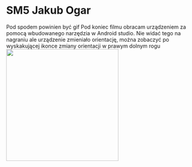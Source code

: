 # SM5 Jakub Ogar
Pod spodem powinien być gif
Pod koniec filmu obracam urządzeniem za pomocą wbudowanego narzędzia w Android studio.
Nie widać tego na nagraniu ale urządzenie zmieniało orientację, można zobaczyć po wyskakującej ikonce zmiany orientacji w prawym dolnym rogu
<img src="https://github.com/Hituh/SM5/blob/master/SM5.gif" width="300" />
